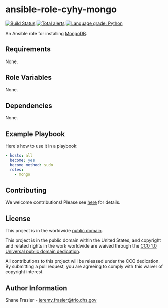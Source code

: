 # ansible-role-cyhy-mongo #

[![Build Status](https://travis-ci.com/cisagov/ansible-role-cyhy-mongo.svg?branch=develop)](https://travis-ci.com/cisagov/ansible-role-cyhy-mongo)
[![Total alerts](https://img.shields.io/lgtm/alerts/g/cisagov/ansible-role-cyhy-mongo.svg?logo=lgtm&logoWidth=18)](https://lgtm.com/projects/g/cisagov/ansible-role-cyhy-mongo/alerts/)
[![Language grade: Python](https://img.shields.io/lgtm/grade/python/g/cisagov/ansible-role-cyhy-mongo.svg?logo=lgtm&logoWidth=18)](https://lgtm.com/projects/g/cisagov/ansible-role-cyhy-mongo/context:python)

An Ansible role for installing [MongoDB](https://www.mongodb.com/).

## Requirements ##

None.

## Role Variables ##

None.

## Dependencies ##

None.

## Example Playbook ##

Here's how to use it in a playbook:

```yaml
- hosts: all
  become: yes
  become_method: sudo
  roles:
    - mongo
```

## Contributing ##

We welcome contributions!  Please see [here](CONTRIBUTING.md) for
details.

## License ##

This project is in the worldwide [public domain](LICENSE.md).

This project is in the public domain within the United States, and
copyright and related rights in the work worldwide are waived through
the [CC0 1.0 Universal public domain
dedication](https://creativecommons.org/publicdomain/zero/1.0/).

All contributions to this project will be released under the CC0
dedication. By submitting a pull request, you are agreeing to comply
with this waiver of copyright interest.

## Author Information ##

Shane Frasier - <jeremy.frasier@trio.dhs.gov>
